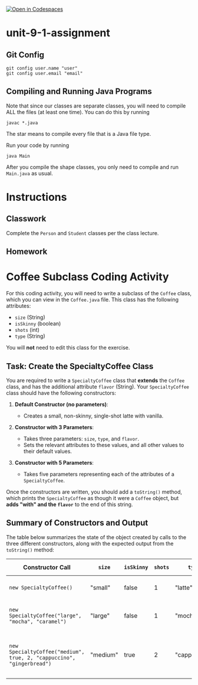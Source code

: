 [![Open in Codespaces](https://classroom.github.com/assets/launch-codespace-2972f46106e565e64193e422d61a12cf1da4916b45550586e14ef0a7c637dd04.svg)](https://classroom.github.com/open-in-codespaces?assignment_repo_id=18941539)
# unit-9-1-assignment

## Git Config
```
git config user.name "user"
git config user.email "email"
```

## Compiling and Running Java Programs
Note that since our classes are separate classes, you will need to compile ALL the files (at least one time).  You can do this by running
```
javac *.java
```
The star means to compile every file that is a Java file type.

Run your code by running
```
java Main
```

After you compile the shape classes, you only need to compile and run `Main.java` as usual.

# Instructions  

## Classwork
Complete the `Person` and `Student` classes per the class lecture.

## Homework
# Coffee Subclass Coding Activity

For this coding activity, you will need to write a subclass of the `Coffee` class, which you can view in the `Coffee.java` file. This class has the following attributes:

- `size` (String)
- `isSkinny` (boolean)
- `shots` (int)
- `type` (String)

You will **not** need to edit this class for the exercise.

## Task: Create the SpecialtyCoffee Class

You are required to write a `SpecialtyCoffee` class that **extends** the `Coffee` class, and has the additional attribute `flavor` (String). Your `SpecialtyCoffee` class should have the following constructors:

1. **Default Constructor (no parameters)**:
   - Creates a small, non-skinny, single-shot latte with vanilla.

2. **Constructor with 3 Parameters**:
   - Takes three parameters: `size`, `type`, and `flavor`.
   - Sets the relevant attributes to these values, and all other values to their default values.

3. **Constructor with 5 Parameters**:
   - Takes five parameters representing each of the attributes of a `SpecialtyCoffee`.

Once the constructors are written, you should add a `toString()` method, which prints the `SpecialtyCoffee` as though it were a `Coffee` object, but **adds "with" and the `flavor`** to the end of this string.

## Summary of Constructors and Output

The table below summarizes the state of the object created by calls to the three different constructors, along with the expected output from the `toString()` method:

| Constructor Call | `size`   | `isSkinny` | `shots` | `type`     | `flavor`    | `toString()` Output                                   |
|------------------|----------|------------|---------|------------|-------------|-------------------------------------------------------|
| `new SpecialtyCoffee()`                | "small"  | false      | 1       | "latte"    | "vanilla"   | "small 1-shot latte with vanilla"                    |
| `new SpecialtyCoffee("large", "mocha", "caramel")` | "large"  | false      | 1       | "mocha"    | "caramel"    | "large 1-shot mocha with caramel"                    |
| `new SpecialtyCoffee("medium", true, 2, "cappuccino", "gingerbread")` | "medium" | true       | 2       | "cappuccino" | "gingerbread" | "medium skinny 2-shot cappuccino with gingerbread"   |
